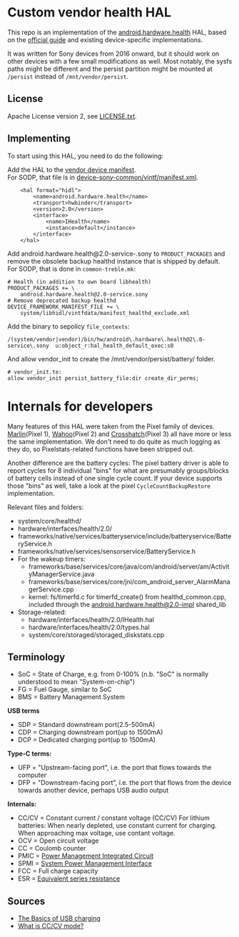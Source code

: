 # Custom vendor health HAL

This repo is an implementation of the [android.hardware.health][health-ref] HAL,
based on the [official guide][guide] and existing device-specific
implementations.

It was written for Sony devices from 2016 onward, but it should work on other
devices with a few small modifications as well.
Most notably, the sysfs paths might be different and the persist partition might
be mounted at `/persist` instead of `/mnt/vendor/persist`.

## License
Apache License version 2, see [LICENSE.txt](LICENSE.txt).

## Implementing

To start using this HAL, you need to do the following:

Add the HAL to the [vendor device manifest][vintf-manifest].  
For SODP, that file is in [device-sony-common/vintf/manifest.xml][sodp-manifest].
```
    <hal format="hidl">
        <name>android.hardware.health</name>
        <transport>hwbinder</transport>
        <version>2.0</version>
        <interface>
            <name>IHealth</name>
            <instance>default</instance>
        </interface>
    </hal>
```

Add android.hardware.health@2.0-service-.sony to `PRODUCT_PACKAGES` and remove
the obsolete backup healthd instance that is shipped by default.  
For SODP, that is done in `common-treble.mk`:
```
# Health (in addition to own board libhealth)
PRODUCT_PACKAGES += \
    android.hardware.health@2.0-service.sony
# Remove deprecated backup healthd
DEVICE_FRAMEWORK_MANIFEST_FILE += \
    system/libhidl/vintfdata/manifest_healthd_exclude.xml
```

Add the binary to sepolicy `file_contexts`:
```
/(system/vendor|vendor)/bin/hw/android\.hardware\.health@2\.0-service\.sony  u:object_r:hal_health_default_exec:s0
```

And allow vendor_init to create the /mnt/vendor/persist/battery/ folder.  
```
# vendor_init.te:
allow vendor_init persist_battery_file:dir create_dir_perms;
```

# Internals for developers

Many features of this HAL were taken from the Pixel family of devices.
[Marlin][marlin](Pixel 1), [Wahoo][wahoo](Pixel 2) and
[Crosshatch][crosshatch](Pixel 3) all have more or less the same implementation.
We don't need to do quite as much logging as they do, so Pixelstats-related
functions have been stripped out.

Another difference are the battery cycles: The pixel battery driver is able to
report cycles for 8 individual "bins" for what are presumably groups/blocks of
battery cells instead of one single cycle count. If your device supports those
"bins" as well, take a look at the pixel `CycleCountBackupRestore`
implementation.

Relevant files and folders:

- system/core/healthd/
- hardware/interfaces/health/2.0/
- frameworks/native/services/batteryservice/include/batteryservice/BatteryService.h
- frameworks/native/services/sensorservice/BatteryService.h
- For the wakeup timers:
  - frameworks/base/services/core/java/com/android/server/am/ActivityManagerService.java
  - frameworks/base/services/core/jni/com_android_server_AlarmManagerService.cpp
  - kernel: fs/timerfd.c for timerfd_create() from healthd_common.cpp, included
    through the android.hardware.health@2.0-impl shared_lib
- Storage-related:
  - hardware/interfaces/health/2.0/IHealth.hal
  - hardware/interfaces/health/2.0/types.hal
  - system/core/storaged/storaged_diskstats.cpp

## Terminology

- SoC = State of Charge, e.g. from 0-100%
  (n.b. "SoC" is normally understood to mean "System-on-chip")
- FG = Fuel Gauge, similar to SoC
- BMS = Battery Management System

**USB terms**

- SDP = Standard downstream port(2.5-500mA)
- CDP = Charging downstream port(up to 1500mA)
- DCP = Dedicated charging port(up to 1500mA)

**Type-C terms:**

- UFP = "Upstream-facing port", i.e. the port that flows towards the computer
- DFP = "Downstream-facing port", i.e. the port that flows from the device
  towards another device, perhaps USB audio output

**Internals:**
- CC/CV = Constant current / constant voltage (CC/CV)
  For lithium batteries: When nearly depleted, use constant current for
  charging. When approaching max voltage, use contant voltage.
- OCV = Open circuit voltage
- CC = Coulomb counter
- PMIC = [Power Management Integrated Circuit][pmic]
- SPMI = [System Power Management Interface][spmi]
- FCC = Full charge capacity
- ESR = [Equivalent series resistance][esr]

## Sources

- [The Basics of USB charging](https://www.maximintegrated.com/en/app-notes/index.mvp/id/4803)
- [What is CC/CV mode?](http://www.bestgopower.com/faq/27-what-is-cc-cv-mode.html)

<!-- Markdown link references -->
[health-ref]: https://source.android.com/reference/hidl/android/hardware/health/2.0/IHealth
[guide]: https://android.googlesource.com/platform/hardware/interfaces/+/master/health/2.0/
[vintf-manifest]: https://source.android.com/devices/architecture/vintf/objects.html#device-manifest-file
[sodp-manifest]: https://github.com/sonyxperiadev/device-sony-common/blob/5945d6aff99a8188554c3e4f06032d254138db00/vintf/manifest.xml
[pmic]: https://en.wikipedia.org/wiki/Power_management_integrated_circuit
[spmi]: https://mipi.org/specifications/system-power-management-interface
[marlin]: https://android.googlesource.com/device/google/marlin/+/android-9.0.0_r22/health/
[wahoo]: https://android.googlesource.com/device/google/wahoo/+/android-9.0.0_r22/health/
[crosshatch]: https://android.googlesource.com/device/google/crosshatch/+/android-9.0.0_r22/health/
[esr]: https://en.wikipedia.org/wiki/ESR_meter
